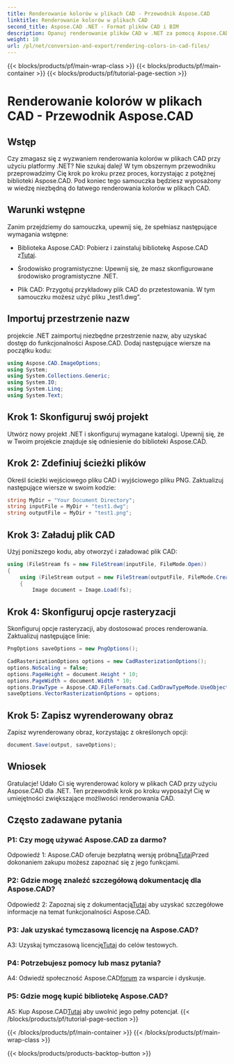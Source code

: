 ```yaml
---
title: Renderowanie kolorów w plikach CAD - Przewodnik Aspose.CAD
linktitle: Renderowanie kolorów w plikach CAD
second_title: Aspose.CAD .NET - Format plików CAD i BIM
description: Opanuj renderowanie plików CAD w .NET za pomocą Aspose.CAD. Postępuj zgodnie z naszym przewodnikiem krok po kroku, aby uzyskać żywe kolory.
weight: 10
url: /pl/net/conversion-and-export/rendering-colors-in-cad-files/
---
```


{{< blocks/products/pf/main-wrap-class >}}
{{< blocks/products/pf/main-container >}}
{{< blocks/products/pf/tutorial-page-section >}}

# Renderowanie kolorów w plikach CAD - Przewodnik Aspose.CAD

## Wstęp

Czy zmagasz się z wyzwaniem renderowania kolorów w plikach CAD przy użyciu platformy .NET? Nie szukaj dalej! W tym obszernym przewodniku przeprowadzimy Cię krok po kroku przez proces, korzystając z potężnej biblioteki Aspose.CAD. Pod koniec tego samouczka będziesz wyposażony w wiedzę niezbędną do łatwego renderowania kolorów w plikach CAD.

## Warunki wstępne

Zanim przejdziemy do samouczka, upewnij się, że spełniasz następujące wymagania wstępne:

-  Biblioteka Aspose.CAD: Pobierz i zainstaluj bibliotekę Aspose.CAD z[Tutaj](https://releases.aspose.com/cad/net/).

- Środowisko programistyczne: Upewnij się, że masz skonfigurowane środowisko programistyczne .NET.

- Plik CAD: Przygotuj przykładowy plik CAD do przetestowania. W tym samouczku możesz użyć pliku „test1.dwg”.

## Importuj przestrzenie nazw

projekcie .NET zaimportuj niezbędne przestrzenie nazw, aby uzyskać dostęp do funkcjonalności Aspose.CAD. Dodaj następujące wiersze na początku kodu:

```csharp
using Aspose.CAD.ImageOptions;
using System;
using System.Collections.Generic;
using System.IO;
using System.Linq;
using System.Text;
```

## Krok 1: Skonfiguruj swój projekt

Utwórz nowy projekt .NET i skonfiguruj wymagane katalogi. Upewnij się, że w Twoim projekcie znajduje się odniesienie do biblioteki Aspose.CAD.

## Krok 2: Zdefiniuj ścieżki plików

Określ ścieżki wejściowego pliku CAD i wyjściowego pliku PNG. Zaktualizuj następujące wiersze w swoim kodzie:

```csharp
string MyDir = "Your Document Directory";
string inputFile = MyDir + "test1.dwg";
string outputFile = MyDir + "test1.png";
```

## Krok 3: Załaduj plik CAD

Użyj poniższego kodu, aby otworzyć i załadować plik CAD:

```csharp
using (FileStream fs = new FileStream(inputFile, FileMode.Open))
{
    using (FileStream output = new FileStream(outputFile, FileMode.Create))
    {
        Image document = Image.Load(fs);
```

## Krok 4: Skonfiguruj opcje rasteryzacji

Skonfiguruj opcje rasteryzacji, aby dostosować proces renderowania. Zaktualizuj następujące linie:

```csharp
PngOptions saveOptions = new PngOptions();

CadRasterizationOptions options = new CadRasterizationOptions();
options.NoScaling = false;
options.PageHeight = document.Height * 10;
options.PageWidth = document.Width * 10;
options.DrawType = Aspose.CAD.FileFormats.Cad.CadDrawTypeMode.UseObjectColor;
saveOptions.VectorRasterizationOptions = options;
```

## Krok 5: Zapisz wyrenderowany obraz

Zapisz wyrenderowany obraz, korzystając z określonych opcji:

```csharp
document.Save(output, saveOptions);
```

## Wniosek

Gratulacje! Udało Ci się wyrenderować kolory w plikach CAD przy użyciu Aspose.CAD dla .NET. Ten przewodnik krok po kroku wyposażył Cię w umiejętności zwiększające możliwości renderowania CAD.

## Często zadawane pytania

### P1: Czy mogę używać Aspose.CAD za darmo?

 Odpowiedź 1: Aspose.CAD oferuje bezpłatną wersję próbną[Tutaj](https://releases.aspose.com/)Przed dokonaniem zakupu możesz zapoznać się z jego funkcjami.

### P2: Gdzie mogę znaleźć szczegółową dokumentację dla Aspose.CAD?

 Odpowiedź 2: Zapoznaj się z dokumentacją[Tutaj](https://reference.aspose.com/cad/net/) aby uzyskać szczegółowe informacje na temat funkcjonalności Aspose.CAD.

### P3: Jak uzyskać tymczasową licencję na Aspose.CAD?

 A3: Uzyskaj tymczasową licencję[Tutaj](https://purchase.aspose.com/temporary-license/) do celów testowych.

### P4: Potrzebujesz pomocy lub masz pytania?

 A4: Odwiedź społeczność Aspose.CAD[forum](https://forum.aspose.com/c/cad/19) za wsparcie i dyskusje.

### P5: Gdzie mogę kupić bibliotekę Aspose.CAD?

 A5: Kup Aspose.CAD[Tutaj](https://purchase.aspose.com/buy) aby uwolnić jego pełny potencjał.
{{< /blocks/products/pf/tutorial-page-section >}}

{{< /blocks/products/pf/main-container >}}
{{< /blocks/products/pf/main-wrap-class >}}

{{< blocks/products/products-backtop-button >}}
